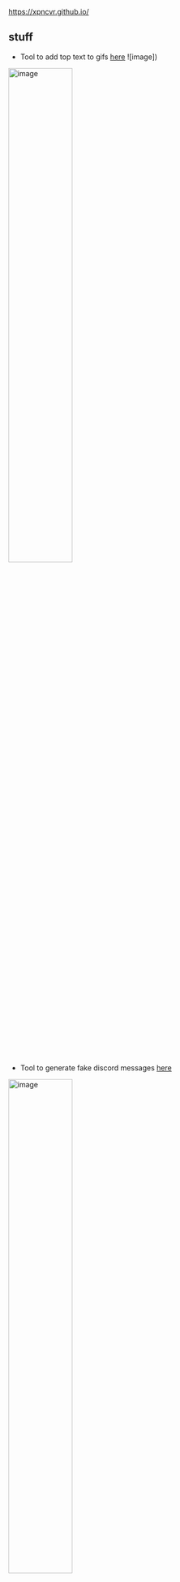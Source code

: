 https://xpncvr.github.io/

## stuff
- Tool to add top text to gifs [here](https://xpncvr.github.io/tools/gif/gif-top-text-maker.html)
![image])
<img src="https://github.com/user-attachments/assets/4a28a102-eee9-4b14-8c27-9559f06f3d8c" alt="image" width="50%" />

- Tool to generate fake discord messages [here](https://xpncvr.github.io/tools/discordmessagefaker/main.html)

<img src="https://github.com/user-attachments/assets/8a8ea649-86a5-401e-a2b0-f85f5e0356d0" alt="image" width="50%" />
